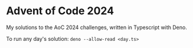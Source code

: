 # Advent of Code 2024

My solutions to the AoC 2024 challenges, written in Typescript with Deno.

To run any day's solution: `deno --allow-read <day.ts>`
